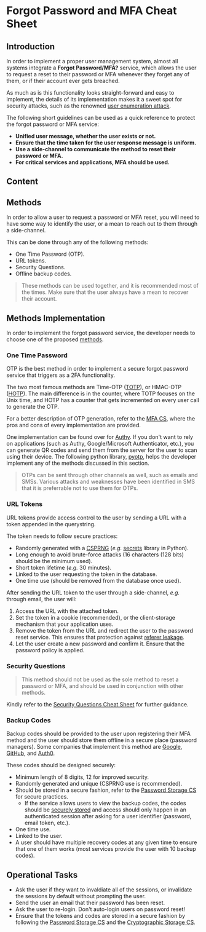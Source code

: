 # Forgot Password and MFA Cheat Sheet

## Introduction

In order to implement a proper user management system, almost all systems integrate a **Forgot Password/MFA?** service, which allows the user to request a reset to their password or MFA whenever they forget any of them, or if their account ever gets breached.

As much as is this functionality looks straight-forward and easy to implement, the details of its implementation makes it a sweet spot for security attacks, such as the renowned [user enumeration attack](https://www.owasp.org/index.php/Testing_for_User_Enumeration_and_Guessable_User_Account_%28OWASP-AT-002%29).

The following short guidelines can be used as a quick reference to protect the forgot password or MFA service:

- **Unified user message, whether the user exists or not.**
- **Ensure that the time taken for the user response message is uniform.**
- **Use a side-channel to communicate the method to reset their password or MFA.**
- **For critical services and applications, MFA should be used.**

## Content

<!--To be done-->

## Methods

In order to allow a user to request a password or MFA reset, you will need to have some way to identify the user, or a mean to reach out to them through a side-channel.

This can be done through any of the following methods:

- One Time Password (OTP).
- URL tokens.
- Security Questions.
- Offline backup codes.

> These methods can be used together, and it is recommended most of the times. Make sure that the user always have a mean to recover their account.

## Methods Implementation

In order to implement the forgot password service, the developer needs to choose one of the proposed [methods](#methods).

### One Time Password

OTP is the best method in order to implement a secure forgot password service that triggers as a 2FA functionality.

The two most famous methods are Time-OTP ([TOTP](https://tools.ietf.org/html/rfc6238)), or HMAC-OTP ([HOTP](https://tools.ietf.org/html/rfc4226)). The main difference is in the counter, where TOTP focuses on the Unix time, and HOTP has a counter that gets incremented on every user call to generate the OTP.

For a better description of OTP generation, refer to the [MFA CS](https://cheatsheetseries.owasp.org/cheatsheets/Multifactor_Authentication_Cheat_Sheet.html#something-you-have), where the pros and cons of every implementation are provided.

One implementation can be found over for [Authy](https://www.twilio.com/docs/authy/tutorials/two-factor-authentication-python-flask). If you don't want to rely on applications (such as Authy, Google/Microsoft Authenticator, etc.), you can generate QR codes and send them from the server for the user to scan using their device. The following python library, [pyotp](https://github.com/pyauth/pyotp), helps the developer implement any of the methods discussed in this section.

> OTPs can be sent through other channels as well, such as emails and SMSs. Various attacks and weaknesses have been identified in SMS that it is preferrable not to use them for OTPs.

### URL Tokens

URL tokens provide access control to the user by sending a URL with a token appended in the querystring.

The token needs to follow secure practices:

- Randomly generated with a [CSPRNG](https://en.wikipedia.org/wiki/Cryptographically_secure_pseudorandom_number_generator) (*e.g.* [secrets](https://docs.python.org/3/library/secrets.html) library in Python).
- Long enough to avoid brute-force attacks (16 characters (128 bits) should be the minimum used).
- Short token lifetime (*e.g.* 30 minutes).
- Linked to the user requesting the token in the database.
- One time use (should be removed from the database once used).

After sending the URL token to the user through a side-channel, *e.g.* through email, the user will:

1. Access the URL with the attached token.
2. Set the token in a cookie (recommended), or the client-storage mechanism that your application uses.
3. Remove the token from the URL and redirect the user to the password reset service. This ensures that protection against [referer leakage](https://portswigger.net/kb/issues/00500400_cross-domain-referer-leakage).
4. Let the user create a new password and confirm it. Ensure that the password policy is applied.

### Security Questions

> This method should not be used as the sole method to reset a password or MFA, and should be used in conjunction with other methods.

Kindly refer to the [Security Questions Cheat Sheet](Choosing_and_Using_Security_Questions_Cheat_Sheet.md) for further guidance.

### Backup Codes

Backup codes should be provided to the user upon registering their MFA method and the user should store them offline in a secure place (password managers). Some companies that implement this method are [Google](https://support.google.com/accounts/answer/1187538), [GitHub](https://help.github.com/en/github/authenticating-to-github/recovering-your-account-if-you-lose-your-2fa-credentials), and [Auth0](https://auth0.com/docs/mfa/guides/reset-user-mfa#recovery-codes).

These codes should be designed securely:

- Minimum length of 8 digits, 12 for improved security.
- Randomly generated and unique (CSPRNG use is recommended).
- Should be stored in a secure fashion, refer to the [Password Storage CS](Password_Storage_Cheat_Sheet.md) for secure practices.
  - If the service allows users to view the backup codes, the codes should be [securely stored](Cryptographic_Storage_Cheat_Sheet.md) and access should only happen in an authenticated session after asking for a user identifier (password, email token, etc.).
- One time use.
- Linked to the user.
- A user should have multiple recovery codes at any given time to ensure that one of them works (most services provide the user with 10 backup codes).

## Operational Tasks

- Ask the user if they want to invaldiate all of the sessions, or invalidate the sessions by default without prompting the user.
- Send the user an email that their password has been reset.
- Ask the user to re-login. Don't auto-login users on password reset!
- Ensure that the tokens and codes are stored in a secure fashion by following the [Password Storage CS](Password_Storage_Cheat_Sheet.md) and the [Cryptographic Storage CS](Cryptographic_Storage_Cheat_Sheet.md).
